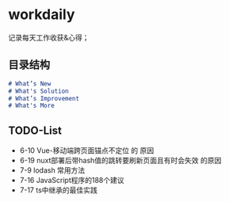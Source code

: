 # workdaily

记录每天工作收获&心得；

## 目录结构

```md
# What’s New
# What's Solution
# What’s Improvement
# What's More
```

## TODO-List

- 6-10 Vue-移动端跨页面锚点不定位 的 原因
- 6-19 nuxt部署后带hash值的跳转要刷新页面且有时会失效 的原因
- 7-9 lodash 常用方法
- 7-16 JavaScript程序的188个建议
- 7-17 ts中继承的最佳实践

